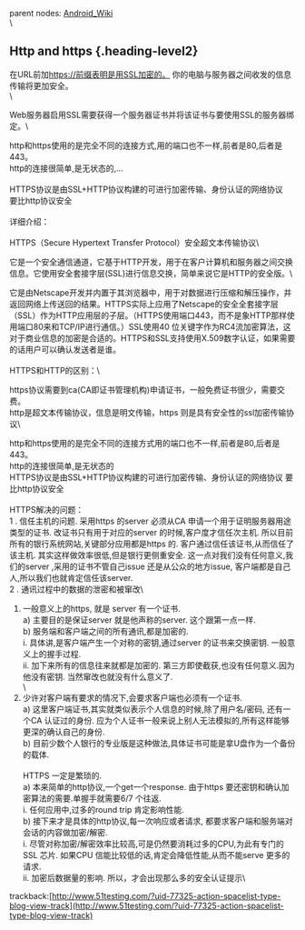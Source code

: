 parent nodes: [Android\_Wiki](Android_Wiki.html)\
\

Http and https {.heading-level2}
--------------

在URL前加<https://前缀表明是用SSL加密的。>
你的电脑与服务器之间收发的信息传输将更加安全。\
 \

Web服务器启用SSL需要获得一个服务器证书并将该证书与要使用SSL的服务器绑定。\

http和https使用的是完全不同的连接方式,用的端口也不一样,前者是80,后者是443。\
 http的连接很简单,是无状态的,...\
 \
 HTTPS协议是由SSL+HTTP协议构建的可进行加密传输、身份认证的网络协议\
 要比http协议安全\
 \
 详细介绍：\
 \
 HTTPS（Secure Hypertext Transfer Protocol）安全超文本传输协议\

它是一个安全通信通道，它基于HTTP开发，用于在客户计算机和服务器之间交换信息。它使用安全套接字层(SSL)进行信息交换，简单来说它是HTTP的安全版。\

它是由Netscape开发并内置于其浏览器中，用于对数据进行压缩和解压操作，并返回网络上传送回的结果。HTTPS实际上应用了Netscape的安全全套接字层（SSL）作为HTTP应用层的子层。（HTTPS使用端口443，而不是象HTTP那样使用端口80来和TCP/IP进行通信。）SSL使用40
位关键字作为RC4流加密算法，这对于商业信息的加密是合适的。HTTPS和SSL支持使用X.509数字认证，如果需要的话用户可以确认发送者是谁。\
 \
 HTTPS和HTTP的区别：\

https协议需要到ca(CA即证书管理机构)申请证书，一般免费证书很少，需要交费。\
 http是超文本传输协议，信息是明文传输，https
则是具有安全性的ssl加密传输协议\

http和https使用的是完全不同的连接方式用的端口也不一样,前者是80,后者是443。\
 http的连接很简单,是无状态的\
 HTTPS协议是由SSL+HTTP协议构建的可进行加密传输、身份认证的网络协议
要比http协议安全\
 \
 HTTPS解决的问题：\
 1 . 信任主机的问题. 采用https 的server 必须从CA
申请一个用于证明服务器用途类型的证书. 改证书只有用于对应的server
的时候,客户度才信任次主机.
所以目前所有的银行系统网站,关键部分应用都是https 的.
客户通过信任该证书,从而信任了该主机.
其实这样做效率很低,但是银行更侧重安全.
这一点对我们没有任何意义,我们的server ,采用的证书不管自己issue
还是从公众的地方issue, 客户端都是自己人,所以我们也就肯定信任该server.\
 2 . 通讯过程中的数据的泄密和被窜改\
 1. 一般意义上的https, 就是 server 有一个证书.\
 a) 主要目的是保证server 就是他声称的server. 这个跟第一点一样.\
 b) 服务端和客户端之间的所有通讯,都是加密的.\
 i. 具体讲,是客户端产生一个对称的密钥,通过server 的证书来交换密钥.
一般意义上的握手过程.\
 ii. 加下来所有的信息往来就都是加密的.
第三方即使截获,也没有任何意义.因为他没有密钥.
当然窜改也就没有什么意义了.\
 \
 2. 少许对客户端有要求的情况下,会要求客户端也必须有一个证书.\
 a) 这里客户端证书,其实就类似表示个人信息的时候,除了用户名/密码,
还有一个CA 认证过的身份.
应为个人证书一般来说上别人无法模拟的,所有这样能够更深的确认自己的身份.\
 b)
目前少数个人银行的专业版是这种做法,具体证书可能是拿U盘作为一个备份的载体.\
 \
 HTTPS 一定是繁琐的.\
 a) 本来简单的http协议,一个get一个response. 由于https
要还密钥和确认加密算法的需要.单握手就需要6/7 个往返.\
 i. 任何应用中,过多的round trip 肯定影响性能.\
 b) 接下来才是具体的http协议,每一次响应或者请求,
都要求客户端和服务端对会话的内容做加密/解密.\
 i. 尽管对称加密/解密效率比较高,可是仍然要消耗过多的CPU,为此有专门的SSL
芯片. 如果CPU 信能比较低的话,肯定会降低性能,从而不能serve 更多的请求.\
 ii. 加密后数据量的影响. 所以，才会出现那么多的安全认证提示\

trackback:[http://www.51testing.com/?uid-77325-action-spacelist-type-blog-view-track](http://www.51testing.com/?uid-77325-action-spacelist-type-blog-view-track)
